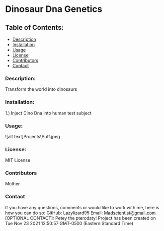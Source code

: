 # Dinosaur Dna Genetics
## Table of Contents:
* [Description](#description)
* [Installation](#installation)
* [Usage](#usage) 
* [License](#license)
* [Contributors](#contributors)
* [Contact](#contact)
### Description:
Transform the world into dinosaurs
### Installation:
1.) Inject Dino Dna into human test subject
### Usage:
![alt text]Projects\Puff.jpeg
### License:
MIT License
### Contributors
Mother
### Contact
If you have any questions, comments or would like to work with me, here is how you can do so:
GitHub: Lazylizard95
Email: Madscientist@gmail.com
[OPTIONAL CONTACT]: Petey the pterodatyl
Project has been created on Tue Nov 23 2021 12:50:57 GMT-0500 (Eastern Standard Time)